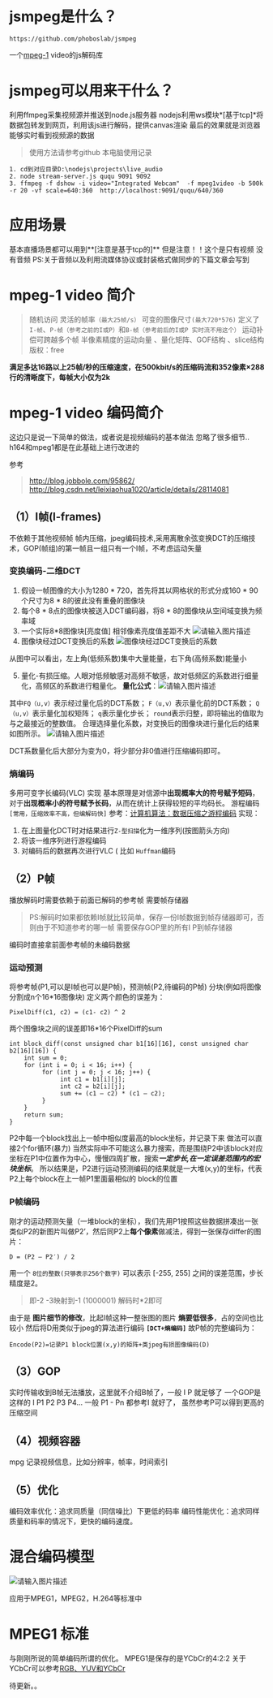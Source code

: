 # jsmpeg是什么？

    https://github.com/phoboslab/jsmpeg

一个[mpeg-1][1] video的js解码库
# jsmpeg可以用来干什么？

利用ffmpeg采集视频源并推送到node.js服务器
nodejs利用ws模块*[基于tcp]*将数据包转发到网页，利用该js进行解码，提供canvas渲染
最后的效果就是浏览器能够实时看到视频源的数据
> 使用方法请参考github
> 本电脑使用记录

    1. cd到对应目录D:\nodejs\projects\live_audio 
    2. node stream-server.js ququ 9091 9092
    3. ffmpeg -f dshow -i video="Integrated Webcam"  -f mpeg1video -b 500k -r 20 -vf scale=640:360  http://localhost:9091/ququ/640/360

# 应用场景
基本直播场景都可以用到**[注意是基于tcp的]**
但是注意！！这个是只有视频 没有音频
PS:关于音频以及利用流媒体协议或封装格式做同步的下篇文章会写到


<!--more-->

# mpeg-1 video 简介
>随机访问
灵活的帧率`（最大25帧/s）`
可变的图像尺寸`(最大720*576)`
定义了`I-帧`、`P-帧（参考之前的I或P）`和`B-帧（参考前后的I或P 实时流不用这个）` 
运动补偿可跨越多个帧
半像素精度的运动向量 、量化矩阵、GOF结构 、slice结构
版权：free

**满足多达16路以上25帧/秒的压缩速度，在500kbit/s的压缩码流和352像素×288行的清晰度下，每帧大小仅为2k**

# mpeg-1 video 编码简介
这边只是说一下简单的做法，或者说是视频编码的基本做法 忽略了很多细节.. 
h164和mpeg1都是在此基础上进行改进的

参考

> http://blog.jobbole.com/95862/
> http://blog.csdn.net/leixiaohua1020/article/details/28114081

## （1）I帧(I-frames)
不依赖于其他视频帧
帧内压缩，jpeg编码技术,采用离散余弦变换DCT的压缩技术，GOP(帧组)的第一帧且一组只有一个I帧，不考虑运动矢量

### 变换编码-二维DCT
1. 假设一帧图像的大小为1280 * 720，首先将其以网格状的形式分成160 * 90个尺寸为8 * 8的彼此没有重叠的图像块
2. 每个8 * 8点的图像块被送入DCT编码器，将8 * 8的图像块从空间域变换为频率域
3. 一个实际8*8图像块[亮度值] 相邻像素亮度值差距不大
 ![请输入图片描述][2]  
4. 图像块经过DCT变换后的系数
 ![图像块经过DCT变换后的系数][3]

从图中可以看出，左上角(低频系数)集中大量能量，右下角(高频系数)能量小

5. 量化-有损压缩。人眼对低频敏感对高频不敏感，故对低频区的系数进行细量化，高频区的系数进行粗量化。
 **量化公式**：![请输入图片描述][4]

其中`FQ（u,v）`表示经过量化后的DCT系数；
`F（u,v）`表示量化前的DCT系数；
`Q（u,v）`表示量化加权矩阵；
`q`表示量化步长；
`round`表示归整，即将输出的值取为与之最接近的整数值。
合理选择量化系数，对变换后的图像块进行量化后的结果如图所示。
![请输入图片描述][5]

DCT系数量化后大部分为变为0，将少部分非0值进行压缩编码即可。

### 熵编码
 多用可变字长编码(VLC) 实现
基本原理是对信源中**出现概率大的符号赋予短码**，对于**出现概率小的符号赋予长码**，从而在统计上获得较短的平均码长。
游程编码`[常用，压缩效率不高，但编解码快]` 
参考：[计算机算法：数据压缩之游程编码][6]
实现：
1. 在上图量化DCT时对结果进行`Z-型扫描`化为一维序列(按图箭头方向)
2. 将该一维序列进行游程编码
3. 对编码后的数据再次进行VLC ( 比如 `Huffman`编码
## （2）P帧
播放解码时需要依赖于前面已解码的参考帧
需要帧存储器 
> PS:解码时如果都依赖I帧就比较简单，保存一份I帧数据到帧存储器即可，否则由于不知道参考的哪一帧 需要保存GOP里的所有I P到帧存储器

编码时直接拿前面参考帧的未编码数据
### 运动预测
将参考帧(P1,可以是I帧也可以是P帧)，预测帧(P2,待编码的P帧) 分块(例如将图像分割成n个16*16图像块)
定义两个颜色的误差为：

    PixelDiff(c1, c2) = (c1- c2) ^ 2

两个图像块之间的误差即16*16个PixelDiff的sum

    int block_diff(const unsigned char b1[16][16], const unsigned char b2[16][16]) { 
        int sum = 0; 
        for (int i = 0; i < 16; i++) { 
             for (int j = 0; j < 16; j++) { 
                  int c1 = b1[i][j]; 
                  int c2 = b2[i][j]; 
                  sum += (c1 – c2) * (c1 – c2); 
             } 
        } 
        return sum; 
    }

P2中每一个block找出上一帧中相似度最高的block坐标，并记录下来
做法可以直接2个for循环(暴力)
当然实际中不可能这么暴力搜索，而是围绕P2中该block对应坐标在P1中位置作为中心，慢慢四周扩散，搜索***一定步长,在一定误差范围内的宏块坐标***。
所以结果是，P2进行运动预测编码的结果就是一大堆(x,y)的坐标，代表P2上每个block在上一帧P1里面最相似的 block的位置
### P帧编码
刚才的运动预测矢量（一堆block的坐标），我们先用P1按照这些数据拼凑出一张类似P2的新图片叫做P2’，然后同P2上**每个像素**做减法，得到一张保存differ的图片：

    D = (P2 – P2′) / 2 

用一个 `8位的整数(只够表示256个数字)` 可以表示 [-255, 255] 之间的误差范围，步长精度是2。
> 即-2 -3映射到-1 (1000001) 解码时*2即可

由于是 **图片细节的修改**，比起I帧这种一整张图的图片 **熵要低很多**，占的空间也比较小
然后将D用类似于jpeg的算法进行编码 **`[DCT+熵编码]`**
故P帧的完整编码为：

    Encode(P2)=记录P1 block位置(x,y)的矩阵+类jpeg有损图像编码(D)

## （3）GOP
实时传输收到B帧无法播放，这里就不介绍B帧了，一般 I P 就足够了
一个GOP是这样的 I P1 P2 P3 P4... 
一般 P1 - Pn 都参考I 就好了， 虽然参考P可以得到更高的压缩空间

## （4）视频容器
mpg 记录视频信息，比如分辨率，帧率，时间索引

## （5）优化
编码效率优化：追求同质量（同信噪比）下更低的码率
编码性能优化：追求同样质量和码率的情况下，更快的编码速度。

# 混合编码模型

![请输入图片描述][7]

应用于MPEG1，MPEG2，H.264等标准中

# MPEG1 标准
与刚刚所说的简单编码所谓的优化。
MPEG1是保存的是YCbCr的4:2:2
关于YCbCr可以参考[RGB、YUV和YCbCr][8]

待更新。。


  [1]: http://baike.baidu.com/link?url=IdDNfUYYiss4iUee-J5RKHujDyCinU3pO07wdRGuMfEHw9Ih3OaoOHbCRwTuMT_ktsTwTgvniHVHVrmBZu3G8K
  [2]: http://img.blog.csdn.net/20140602173641875?watermark/2/text/aHR0cDovL2Jsb2cuY3Nkbi5uZXQvbGVpeGlhb2h1YTEwMjA=/font/5a6L5L2T/fontsize/400/fill/I0JBQkFCMA==/dissolve/70/gravity/Center
  [3]: http://img.blog.csdn.net/20140602173658734?watermark/2/text/aHR0cDovL2Jsb2cuY3Nkbi5uZXQvbGVpeGlhb2h1YTEwMjA=/font/5a6L5L2T/fontsize/400/fill/I0JBQkFCMA==/dissolve/70/gravity/Center
  [4]: http://img.blog.csdn.net/20140602173713140?watermark/2/text/aHR0cDovL2Jsb2cuY3Nkbi5uZXQvbGVpeGlhb2h1YTEwMjA=/font/5a6L5L2T/fontsize/400/fill/I0JBQkFCMA==/dissolve/70/gravity/Center
  [5]: http://img.blog.csdn.net/20140602173723046?watermark/2/text/aHR0cDovL2Jsb2cuY3Nkbi5uZXQvbGVpeGlhb2h1YTEwMjA=/font/5a6L5L2T/fontsize/400/fill/I0JBQkFCMA==/dissolve/70/gravity/Center
  [6]: http://blog.jobbole.com/79758/
  [7]: http://img.blog.csdn.net/20140602173439593?watermark/2/text/aHR0cDovL2Jsb2cuY3Nkbi5uZXQvbGVpeGlhb2h1YTEwMjA=/font/5a6L5L2T/fontsize/400/fill/I0JBQkFCMA==/dissolve/70/gravity/SouthEast
  [8]: http://blog.sina.com.cn/s/blog_a85e142101010h8n.html